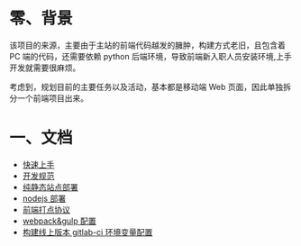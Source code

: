 # 零、背景

该项目的来源，主要由于主站的前端代码越发的臃肿，构建方式老旧，且包含着 PC 端的代码，还需要依赖 python 后端环境，导致前端新入职人员安装环境,上手开发就需要很麻烦。

考虑到，规划目前的主要任务以及活动，基本都是移动端 Web 页面，因此单独拆分一个前端项目出来。

# 一、文档

* [快速上手](/doc/GET_START.md)
* [开发规范](/doc/GUIDELINES.md)
* [纯静态站点部署](/doc/STATIC_DEPLOY.md)
* [nodejs 部署](/doc/NODE_DEPLOY.md)
* [前端打点协议](https://git.lcgc.work/dw/pandora/blob/master/doc/protocol/pb_fe.md)
* [webpack&gulp 配置](/doc/CONFIG.md)
* [构建线上版本 gitlab-ci 环境变量配置](/doc/ENV_CONFIG.md)
